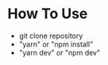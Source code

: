 <h1>How To Use</h1>

<ul>
<li>git clone repository</li>
<li>"yarn" or "npm install"
<li>"yarn dev" or "npm dev"</li>
</ul>
